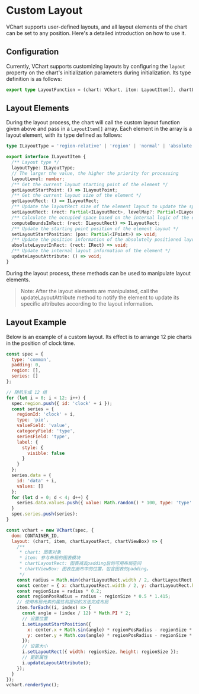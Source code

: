 # Custom Layout

VChart supports user-defined layouts, and all layout elements of the chart can be set to any position. Here's a detailed introduction on how to use it.

## Configuration

Currently, VChart supports customizing layouts by configuring the `layout` property on the chart's initialization parameters during initialization. Its type definition is as follows:

```ts
export type LayoutFunction = (chart: VChart, item: LayoutItem[], chartLayoutRect: BBox, chartViewBox: BBox) => void;
```

## Layout Elements

During the layout process, the chart will call the custom layout function given above and pass in a `LayoutItem[]` array. Each element in the array is a layout element, with its type defined as follows:

```ts
type ILayoutType = 'region-relative' | 'region' | 'normal' | 'absolute';

export interface ILayoutItem {
  /** Layout type */
  layoutType: ILayoutType;
  // The larger the value, the higher the priority for processing
  layoutLevel: number;
  /** Get the current layout starting point of the element */
  getLayoutStartPoint: () => ILayoutPoint;
  /** Get the current layout size of the element */
  getLayoutRect: () => ILayoutRect;
  /** Update the layoutRect size of the element layout to update the specified layout space */
  setLayoutRect: (rect: Partial<ILayoutRect>, levelMap?: Partial<ILayoutRectLevel>) => void;
  /** Calculate the occupied space based on the internal logic of the element, rect represents the available space, and returns the actual size of the element */
  computeBoundsInRect: (rect: ILayoutRect) => ILayoutRect;
  /** Update the starting point position of the element layout */
  setLayoutStartPosition: (pos: Partial<IPoint>) => void;
  /** Update the position information of the absolutely positioned layout element */
  absoluteLayoutInRect: (rect: IRect) => void;
  /** Update the internal layout information of the element */
  updateLayoutAttribute: () => void;
}
```

During the layout process, these methods can be used to manipulate layout elements.

> Note: After the layout elements are manipulated, call the updateLayoutAttribute method to notify the element to update its specific attributes according to the layout information.

## Layout Example

Below is an example of a custom layout. Its effect is to arrange 12 pie charts in the position of clock time.

```javascript livedemo
const spec = {
  type: 'common',
  padding: 0,
  region: [],
  series: []
};

// 随机生成 12 组
for (let i = 0; i < 12; i++) {
  spec.region.push({ id: 'clock' + i });
  const series = {
    regionId: 'clock' + i,
    type: 'pie',
    valueField: 'value',
    categoryField: 'type',
    seriesField: 'type',
    label: {
      style: {
        visible: false
      }
    }
  };
  series.data = {
    id: 'data' + i,
    values: []
  };
  for (let d = 0; d < 4; d++) {
    series.data.values.push({ value: Math.random() * 100, type: 'type' + d });
  }
  spec.series.push(series);
}

const vchart = new VChart(spec, {
  dom: CONTAINER_ID,
  layout: (chart, item, chartLayoutRect, chartViewBox) => {
    /**
     * chart: 图表对象
     * item: 参与布局的图表模块
     * chartLayoutRect: 图表减去padding后的可用布局空间
     * chartViewBox: 图表在画布中的位置，包含图表的padding。
     */
    const radius = Math.min(chartLayoutRect.width / 2, chartLayoutRect.height / 2);
    const center = { x: chartLayoutRect.width / 2, y: chartLayoutRect.height / 2 };
    const regionSize = radius * 0.2;
    const regionPosRadius = radius - regionSize * 0.5 * 1.415;
    // 使用布局元素的属性和提供的方法完成布局
    item.forEach((i, index) => {
      const angle = (index / 12) * Math.PI * 2;
      // 设置位置
      i.setLayoutStartPosition({
        x: center.x + Math.sin(angle) * regionPosRadius - regionSize * 0.5,
        y: center.y + Math.cos(angle) * regionPosRadius - regionSize * 0.5
      });
      // 设置大小
      i.setLayoutRect({ width: regionSize, height: regionSize });
      // 更新属性
      i.updateLayoutAttribute();
    });
  }
});
vchart.renderSync();
```
